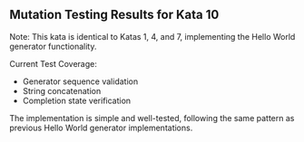 ﻿## Mutation Testing Results for Kata 10

Note: This kata is identical to Katas 1, 4, and 7, implementing the Hello World generator functionality.

Current Test Coverage:
- Generator sequence validation
- String concatenation
- Completion state verification

The implementation is simple and well-tested, following the same pattern as previous Hello World generator implementations.
